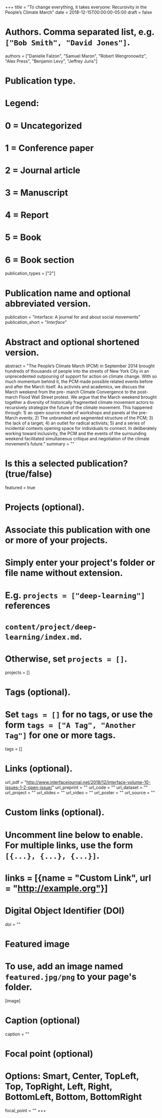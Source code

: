 +++
title = "To change everything, it takes everyone: Recursivity in the People’s Climate March"
date = 2018-12-15T00:00:00-05:00
draft = false

# Authors. Comma separated list, e.g. `["Bob Smith", "David Jones"]`.
authors = ["Danielle Falzon", "Samuel Maron", "Robert Wengronowitz", "Alex Press", "Benjamin Levy", "Jeffrey Juris"]

# Publication type.
# Legend:
# 0 = Uncategorized
# 1 = Conference paper
# 2 = Journal article
# 3 = Manuscript
# 4 = Report
# 5 = Book
# 6 = Book section
publication_types = ["2"]

# Publication name and optional abbreviated version.
publication = "Interface: A journal for and about social movements"
publication_short = "_Interface_"

# Abstract and optional shortened version.
abstract = "The People’s Climate March (PCM) in September 2014 brought hundreds of thousands of people into the streets of New York City in an unprecedented outpouring of support for action on climate change. With so much momentum behind it, the PCM made possible related events before and after the March itself. As activists and academics, we discuss the March weekend from the pre- march Climate Convergence to the post-march Flood Wall Street protest. We argue that the March weekend brought together a diversity of historically fragmented climate movement actors to recursively strategize the future of the climate movement. This happened through: 1) an open-source model of workshops and panels at the pre-March events; 2) The unbranded and segmented structure of the PCM; 3) the lack of a target; 4) an outlet for radical activists; 5) and a series of incidental contexts opening space for individuals to connect. In deliberately working toward inclusivity, the PCM and the events of the surrounding weekend facilitated simultaneous critique and negotiation of the climate movement’s future."
summary = ""

# Is this a selected publication? (true/false)
featured = true

# Projects (optional).
#   Associate this publication with one or more of your projects.
#   Simply enter your project's folder or file name without extension.
#   E.g. `projects = ["deep-learning"]` references
#   `content/project/deep-learning/index.md`.
#   Otherwise, set `projects = []`.
projects = []

# Tags (optional).
#   Set `tags = []` for no tags, or use the form `tags = ["A Tag", "Another Tag"]` for one or more tags.
tags = []

# Links (optional).
url_pdf = "http://www.interfacejournal.net/2018/12/interface-volume-10-issues-1-2-open-issue/"
url_preprint = ""
url_code = ""
url_dataset = ""
url_project = ""
url_slides = ""
url_video = ""
url_poster = ""
url_source = ""

# Custom links (optional).
#   Uncomment line below to enable. For multiple links, use the form `[{...}, {...}, {...}]`.
# links = [{name = "Custom Link", url = "http://example.org"}]

# Digital Object Identifier (DOI)
doi = ""

# Featured image
# To use, add an image named `featured.jpg/png` to your page's folder.
[image]
  # Caption (optional)
  caption = ""

  # Focal point (optional)
  # Options: Smart, Center, TopLeft, Top, TopRight, Left, Right, BottomLeft, Bottom, BottomRight
  focal_point = ""
+++
